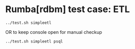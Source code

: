 # Rumba[rdbm] test case:  ETL


```
../test.sh simpleetl

```
OR to keep console open for manual checkup
```
../test.sh simpleetl psql

```

